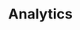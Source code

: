 ---
title: Analytics
published: true
intro: 
  title: "Let's get trackin'!"
  text: "Measure your website's impact on your goals and calculate your ad spend efficiency."
  button: 
    title: Get started
    link: '#open-form'
features: 
  title: What I can do for you
  list: 
  - title: GA4 Migration and Configuration
    text: |-
      Google sunset Universal Analytics and is now using the new and questionably improved GA4. I'll get you set up on the latest tracking solution Google has to offer.  
    image: /images/data.svg
  - title: Tag Manager Setup
    text: No more relying on engineering to code every single action and hardcoding pixels. With a tag manager, you can track events site-wide in a couple of clicks.
    image: /images/dev-productivity.svg
  - title: Pixel Installation
    text: If you're buying ads, then your provider sent you some code to trigger on your paid conversions. I'll make sure they're properly installed for accurate and cost-effective tracking.
    image: /images/add_cart.svg
  - title: Analytics Solution Design
    text: Want to track but no idea where to start? No problem! We'll work together to set your goals and I'll provide the tracking infrastructure, reporting dashboards, and documentation.
    image: /images/data-points.svg   
steps: 
  title: How it works
  items: 
  - title: Identify and rank your KPIs
    text: What are your goals for your organization and where on the website do we achieve these? Once we have that info then we can decide which are the most essential and work down from there. 
  - title: Analyze current reporting
    text: Let's take a look at your setup, if one exists, and see where it matches up with your KPIs. 
  - title: Solution design
    text: Once we start tracking, we cannot change the names and how we track actions or else we'll muddle the data. This step is essential to building a tracking infrastructure that will be able to expand along with your organization.
  - title: Implementation and testing
    text: Now it's time for the JSON party. I'll get the code in and make sure every click, visit, add to cart, form submission, etc is functioning properly. 
  - title: Dashboards and docs
    text: With your analytics installed and functioning, wI imagine you'd like to look at them. I'll make your reporting dashboards and include documentation on everything from your naming conventions to how to check your profits last quarter. 
about: 
  title: Here's what you get
  text: |-
    Even before I started coding, I used data to make decisions and measure the efficacy of my actions so I understand how important it is to have accurate tracking and clear reporting. Let's make sense of your data and use it to help you achieve your goals.
  benefits: 
    list: 
    - Goal and SEO keyword tracking
    - Paid-ad click and conversion reporting
    - Reporting dashboards, training, and documentation
    - Tag manager implementation
    
---